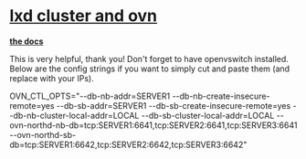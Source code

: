 # **[lxd cluster and ovn](https://www.youtube.com/watch?v=1M__Rm9iZb8)**

**[the docs](https://documentation.ubuntu.com/lxd/latest/howto/network_ovn_setup/)**

  This is very helpful, thank you! Don't forget to have openvswitch installed. Below are the config strings if you want to simply cut and paste them (and replace with your IPs).

  OVN_CTL_OPTS="--db-nb-addr=SERVER1 --db-nb-create-insecure-remote=yes --db-sb-addr=SERVER1 --db-sb-create-insecure-remote=yes --db-nb-cluster-local-addr=LOCAL --db-sb-cluster-local-addr=LOCAL --ovn-northd-nb-db=tcp:SERVER1:6641,tcp:SERVER2:6641,tcp:SERVER3:6641 --ovn-northd-sb-db=tcp:SERVER1:6642,tcp:SERVER2:6642,tcp:SERVER3:6642"

